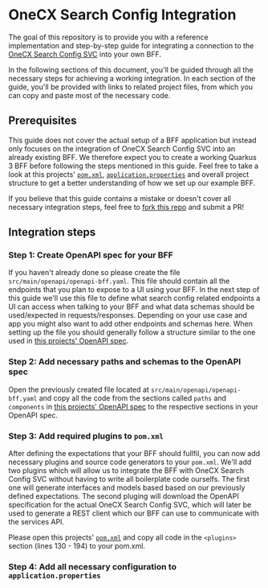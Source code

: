 # OneCX Search Config Integration
The goal of this repository is to provide you with a reference implementation and step-by-step guide for integrating a connection to the [OneCX Search Config SVC](https://github.com/onecx/onecx-search-config-svc/) into your own BFF. 

In the following sections of this document, you'll be guided through all the necessary steps for achieving a working integration. In each section of the guide, you'll be provided with links to related project files, from which you can copy and paste most of the necessary code.

## Prerequisites
This guide does not cover the actual setup of a BFF application but instead only focuses on the integration of OneCX Search Config SVC into an already existing BFF. We therefore expect you to create a working Quarkus 3 BFF before following the steps mentioned in this guide. Feel free to take a look at this projects' [`pom.xml`](./pom.xml), [`application.properties`](./src/main/resources/application.properties) and overall project structure to get a better understanding of how we set up our example BFF.

If you believe that this guide contains a mistake or doesn't cover all necessary integration steps, feel free to [fork this repo](https://github.com/bastianjakobi/onecx-search-config-integration-example-bff/fork) and submit a PR!

## Integration steps

### Step 1: Create OpenAPI spec for your BFF
If you haven't already done so please create the file `src/main/openapi/openapi-bff.yaml`. This file should contain all the endpoints that you plan to expose to a UI using your BFF. In the next step of this guide we'll use this file to define what search config related endpoints a UI can access when talking to your BFF and what data schemas should be used/expected in requests/responses. Depending on your use case and app you might also want to add other endpoints and schemas here. When setting up the file you should generally follow a structure similar to the one used in [this projects' OpenAPI spec](./src/main/openapi/openapi-bff.yaml). 

### Step 2: Add necessary paths and schemas to the OpenAPI spec
Open the previously created file located at `src/main/openapi/openapi-bff.yaml` and copy all the code from the sections called `paths` and `components` in [this projects' OpenAPI spec](./src/main/openapi/openapi-bff.yaml) to the respective sections in your OpenAPI spec.

### Step 3: Add required plugins to `pom.xml`
After defining the expectations that your BFF should fullfil, you can now add necessary plugins and source code generators to your `pom.xml`. We'll add two plugins which will allow us to integrate the BFF with OneCX Search Config SVC without having to write all boilerplate code ourselfs. The first one will generate interfaces and models based based on our previously defined expectations. The second pluging will download the OpenAPI specification for the actual OneCX Search Config SVC, which will later be used to generate a REST client which our BFF can use to communicate with the services API.

Please open this projects' [`pom.xml`](./pom.xml) and copy all code in the `<plugins>` section (lines 130 - 194) to your pom.xml.

### Step 4: Add all necessary configuration to `application.properties`
